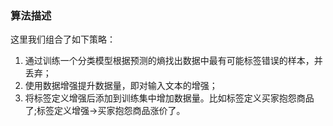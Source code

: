 ### 算法描述

这里我们组合了如下策略：

1. 通过训练一个分类模型根据预测的熵找出数据中最有可能标签错误的样本，并丢弃；
2. 使用数据增强提升数据量，即对输入文本的增强；
3. 将标签定义增强后添加到训练集中增加数据量。比如标签定义买家抱怨商品了;标签定义增强->买家抱怨商品涨价了。

